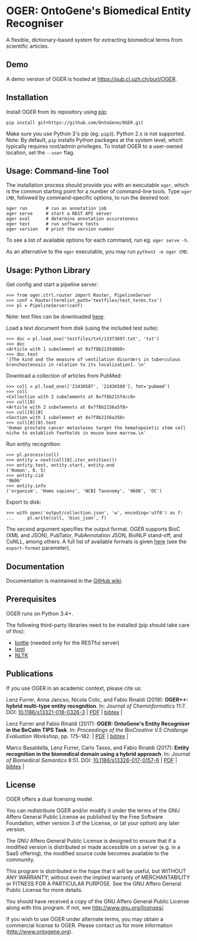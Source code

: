 # OGER: OntoGene's Biomedical Entity Recogniser

A flexible, dictionary-based system for extracting biomedical terms from scientific articles.


## Demo

A demo version of OGER is hosted at <https://pub.cl.uzh.ch/purl/OGER>.


## Installation

Install OGER from its repository using [pip](https://pip.pypa.io/):

    pip install git+https://github.com/OntoGene/OGER.git

Make sure you use Python 3's pip (eg. `pip3`).
Python 2.x is not supported.  
Note: By default, `pip` installs Python packages at the system level, which typically requires root/admin privileges.
To install OGER to a user-owned location, set the `--user` flag.


## Usage: Command-line Tool

The installation process should provide you with an executable `oger`, which is the common starting point for a number of command-line tools.
Type `oger `_`CMD`_, followed by command-specific options, to run the desired tool:

```
oger run       # run an annotation job
oger serve     # start a REST API server
oger eval      # determine annotation accurateness
oger test      # run software tests
oger version   # print the version number
```

To see a list of available options for each command, run eg. `oger serve -h`.

As an alternative to the `oger` executable, you may run `python3 -m oger `_`CMD`_.


## Usage: Python Library

Get config and start a pipeline server:
```pycon
>>> from oger.ctrl.router import Router, PipelineServer
>>> conf = Router(termlist_path='testfiles/test_terms.tsv')
>>> pl = PipelineServer(conf)
```
Note: test files can be downloaded [here](oger/test/testfiles).

Load a text document from disk (using the included test suite):
```pycon
>>> doc = pl.load_one('testfiles/txt/13373697.txt', 'txt')
>>> doc
<Article with 1 subelement at 0x7f8b2135d860>
>>> doc.text
'[The kind and the measure of ventilation disorders in tuberculous bronchostenosis in relation to its localization]. \n'
```

Download a collection of articles from PubMed:
```pycon
>>> coll = pl.load_one(['21436587', '21436588'], fmt='pubmed')
>>> coll
<Collection with 2 subelements at 0x7f8b215f4cc0>
>>> coll[0]
<Article with 2 subelements at 0x7f8b2156a5f8>
>>> coll[0][0]
<Section with 1 subelement at 0x7f8b2156a358>
>>> coll[0][0].text
'Human prostate cancer metastases target the hematopoietic stem cell niche to establish footholds in mouse bone marrow.\n'
```

Run entity recognition:
```pycon
>>> pl.process(coll)
>>> entity = next(coll[0].iter_entities())
>>> entity.text, entity.start, entity.end
('Human', 0, 5)
>>> entity.cid
'9606'
>>> entity.info
('organism', 'Homo sapiens', 'NCBI Taxonomy', '9606', 'DC')
```

Export to disk:
```pycon
>>> with open('output/collection.json', 'w', encoding='utf8') as f:
...     pl.write(coll, 'bioc_json', f)
```

The second argument specifies the output format.
OGER supports BioC (XML and JSON), PubTator, PubAnnotation JSON, BioNLP stand-off, and CoNLL, among others.
A full list of available formats is given [here](https://github.com/OntoGene/OGER/wiki/run#output-parameters) (see the `export-format` parameter).


## Documentation

Documentation is maintained in the [GitHub wiki](https://github.com/OntoGene/OGER/wiki).


## Prerequisites

OGER runs on Python 3.4+.

The following third-party libraries need to be installed (pip should take care of this):

* [bottle](http://bottlepy.org) (needed only for the RESTful server)
* [lxml](http://lxml.de)
* [NLTK](http://www.nltk.org)


## Publications

If you use OGER in an academic context, please cite us:

Lenz Furrer, Anna Jancso, Nicola Colic, and Fabio Rinaldi (2019):
**OGER++: hybrid multi-type entity recognition**.
In: *Journal of Cheminformatics* 11:7.
DOI: [10.1186/s13321-018-0326-3](https://doi.org/10.1186/s13321-018-0326-3)
| [PDF](https://jcheminf.biomedcentral.com/track/pdf/10.1186/s13321-018-0326-3)
| [bibtex](https://github.com/OntoGene/OGER/wiki/attachments/furrer-et-al-2019.bib) |

Lenz Furrer and Fabio Rinaldi (2017):
**OGER: OntoGene's Entity Recogniser in the BeCalm TIPS Task**.
In: *Proceedings of the BioCreative V.5 Challenge Evaluation Workshop*, pp. 175–182.
| [PDF](https://github.com/OntoGene/OGER/wiki/attachments/furrer-rinaldi-2017.pdf)
| [bibtex](https://github.com/OntoGene/OGER/wiki/attachments/furrer-rinaldi-2017.bib) |

Marco Basaldella, Lenz Furrer, Carlo Tasso, and Fabio Rinaldi (2017):
**Entity recognition in the biomedical domain using a hybrid approach**.
In: *Journal of Biomedical Semantics* 8:51.
DOI: [10.1186/s13326-017-0157-6](https://doi.org/10.1186/s13326-017-0157-6)
| [PDF](https://jbiomedsem.biomedcentral.com/track/pdf/10.1186/s13326-017-0157-6)
| [bibtex](https://github.com/OntoGene/OGER/wiki/attachments/basaldella-et-al-2017.bib) |


## License

OGER offers a dual licensing model.

You can redistribute OGER and/or modify it under the terms
of the GNU Affero General Public License as published by the
Free Software Foundation, either version 3 of the License,
or (at your option) any later version.

The GNU Affero General Public License is designed to ensure
that if a modified version is distributed or made accessible
on a server (e.g. in a SaaS offering), the modified source
code becomes available to the community.

This program is distributed in the hope that it will be useful,
but WITHOUT ANY WARRANTY; without even the implied warranty of
MERCHANTABILITY or FITNESS FOR A PARTICULAR PURPOSE.  See the
GNU Affero General Public License for more details.

You should have received a copy of the GNU Affero General Public License
along with this program.  If not, see <http://www.gnu.org/licenses/>.

If you wish to use OGER under alternate terms, you may obtain
a commercial license to OGER.  Please contact us for more
information (<http://www.ontogene.org>).
